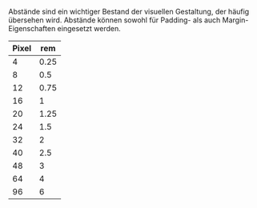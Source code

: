 Abstände sind ein wichtiger Bestand der visuellen Gestaltung, der häufig übersehen wird. Abstände können sowohl für Padding- als auch Margin-Eigenschaften eingesetzt werden.

Pixel | rem
---|---
4  | 0.25  
8  | 0.5
12 | 0.75
16 | 1
20 | 1.25   
24 | 1.5   
32 | 2
40 | 2.5
48 | 3
64 | 4
96 | 6
